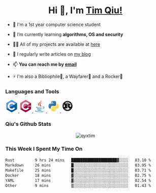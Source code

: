 <h1 align="center">Hi 👋, I'm <a href="https://github.com/qyxtim">Tim Qiu!</a></h1>

- 🔭 I'm a 1st year computer science student

- 🌱 I’m currently learning **algorithms, OS and security**

- 👨‍💻 All of my projects are available at [here](https://github.com/qyxtim?tab=repositories)

- 📝 I regularly write articles on [my blog](https://www.blinkstar.cn)

- 📫 **You can reach me by [email](qyxtim@qq.com)**

- ⚡ I'm also a Bibliophile📕, a Wayfarer🚶 and a Rocker🤘

### Languages and Tools
<p align="left"> <a href="https://www.cprogramming.com/" target="_blank" rel="noreferrer"> <img src="https://raw.githubusercontent.com/devicons/devicon/master/icons/c/c-original.svg" alt="c" width="40" height="40"/> </a> <a href="https://www.w3schools.com/cpp/" target="_blank" rel="noreferrer"> <img src="https://raw.githubusercontent.com/devicons/devicon/master/icons/cplusplus/cplusplus-original.svg" alt="cplusplus" width="40" height="40"/> </a> <a href="https://www.java.com" target="_blank" rel="noreferrer"> <img src="https://raw.githubusercontent.com/devicons/devicon/master/icons/java/java-original.svg" alt="java" width="40" height="40"/> </a> <a href="https://www.python.org" target="_blank" rel="noreferrer"> <img src="https://raw.githubusercontent.com/devicons/devicon/master/icons/python/python-original.svg" alt="python" width="40" height="40"/> </a> <a href="https://www.rust-lang.org" target="_blank" rel="noreferrer"> <img src="https://raw.githubusercontent.com/devicons/devicon/master/icons/rust/rust-plain.svg" alt="rust" width="40" height="40"/> </a> </p>

### **Qiu's Github Stats**

<div align="center">
  <img align="center" src="https://github-readme-stats.vercel.app/api?username=qyxtim&show_icons=true&theme=onedark&hide_title=true" alt="qyxtim" />
</div>

### **This Week I Spent My Time On**
<!--START_SECTION:waka-->

```text
Rust         9 hrs 24 mins   ████████████████████▓░░░░   83.10 %
Markdown     26 mins         █░░░░░░░░░░░░░░░░░░░░░░░░   03.95 %
Makefile     25 mins         █░░░░░░░░░░░░░░░░░░░░░░░░   03.71 %
Docker       18 mins         ▓░░░░░░░░░░░░░░░░░░░░░░░░   02.75 %
YAML         17 mins         ▓░░░░░░░░░░░░░░░░░░░░░░░░   02.54 %
Other        9 mins          ▒░░░░░░░░░░░░░░░░░░░░░░░░   01.43 %
```

<!--END_SECTION:waka-->